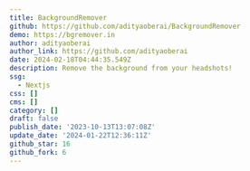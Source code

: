 ```yaml
---
title: BackgroundRemover
github: https://github.com/adityaoberai/BackgroundRemover
demo: https://bgremover.in
author: adityaoberai
author_link: https://github.com/adityaoberai
date: 2024-02-18T04:44:35.549Z
description: Remove the background from your headshots!
ssg:
  - Nextjs
css: []
cms: []
category: []
draft: false
publish_date: '2023-10-13T13:07:08Z'
update_date: '2024-01-22T12:36:11Z'
github_star: 16
github_fork: 6
---
```

